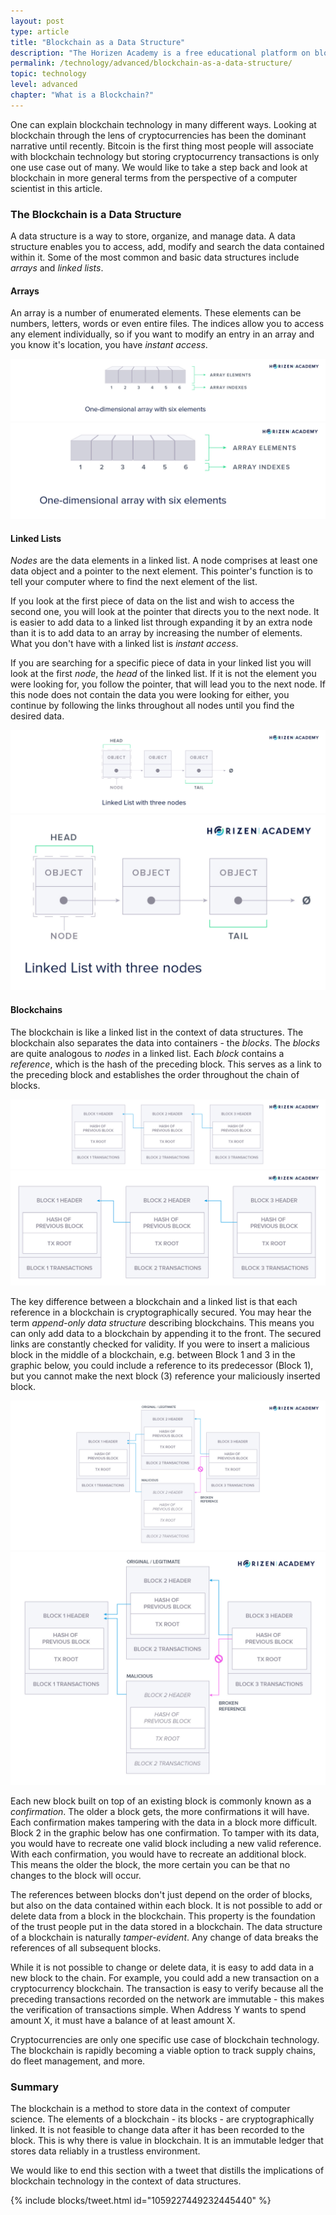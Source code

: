 ```yaml
---
layout: post
type: article
title: "Blockchain as a Data Structure"
description: "The Horizen Academy is a free educational platform on blockchain technology, cryptocurrency, and privacy. This article explains blockchain at an advanced level from a computer scientist's perspective looking at it as a data structure."
permalink: /technology/advanced/blockchain-as-a-data-structure/
topic: technology
level: advanced
chapter: "What is a Blockchain?"
---
```


One can explain blockchain technology in many different ways. Looking at blockchain through the lens of cryptocurrencies has been the dominant narrative until recently. Bitcoin is the first thing most people will associate with blockchain technology but storing cryptocurrency transactions is only one use case out of many. We would like to take a step back and look at blockchain in more general terms from the perspective of a computer scientist in this article.

### The Blockchain is a Data Structure

A data structure is a way to store, organize, and manage data. A data structure enables you to access, add, modify and search the data contained within it. Some of the most common and basic data structures include *arrays* and *linked lists*. 

#### Arrays

An array is a number of enumerated elements. These elements can be numbers, letters, words or even entire files. The indices allow you to access any element individually, so if you want to modify an entry in an array and you know it's location, you have *instant access*.

![Array](/assets/post_files/technology/advanced/1.1-blockchain-as-a-data-structure/array_D.jpg)
![Array](/assets/post_files/technology/advanced/1.1-blockchain-as-a-data-structure/array_M.jpg)

#### Linked Lists

_Nodes_ are the data elements in a linked list. A node comprises at least one data object and a pointer to the next element. This pointer's function is to tell your computer where to find the next element of the list.

If you look at the first piece of data on the list and wish to access the second one, you will look at the pointer that directs you to the next node. It is easier to add data to a linked list through expanding it by an extra node than it is to add data to an array by increasing the number of elements. What you don't have with a linked list is _instant access_. 

If you are searching for a specific piece of data in your linked list you will look at the first _node_, the _head_ of the linked list. If it is not the element you were looking for, you follow the pointer, that will lead you to the next node. If this node does not contain the data you were looking for either, you continue by following the links throughout all nodes until you find the desired data.

![Linked List](/assets/post_files/technology/advanced/1.1-blockchain-as-a-data-structure/linked_list_D.jpg)
![Linked List](/assets/post_files/technology/advanced/1.1-blockchain-as-a-data-structure/linked_list_M.jpg)

#### Blockchains

The blockchain is like a linked list in the context of data structures. The blockchain also separates the data into containers - the _blocks_. The _blocks_ are quite analogous to _nodes_ in a linked list. Each _block_ contains a _reference_, which is the hash of the preceding block. This serves as a link to the preceding block and establishes the order throughout the chain of blocks.

![Blockchain data](/assets/post_files/technology/advanced/1.1-blockchain-as-a-data-structure/blockchain_data_D.jpg)
![Blockchain data](/assets/post_files/technology/advanced/1.1-blockchain-as-a-data-structure/blockchain_data_M.jpg)

The key difference between a blockchain and a linked list is that each reference in a blockchain is cryptographically secured. You may hear the term _append-only data structure_ describing blockchains. This means you can only add data to a blockchain by appending it to the front. The secured links are constantly checked for validity. If you were to insert a malicious block in the middle of a blockchain, e.g. between Block 1 and 3 in the graphic below, you could include a reference to its predecessor (Block 1), but you cannot make the next block (3) reference your maliciously inserted block.

![Blockchain broken](/assets/post_files/technology/advanced/1.1-blockchain-as-a-data-structure/blockchain_broken_D.jpg)
![Blockchain broken](/assets/post_files/technology/advanced/1.1-blockchain-as-a-data-structure/blockchain_broken_M.jpg)

Each new block built on top of an existing block is commonly known as a _confirmation_. The older a block gets, the more confirmations it will have. Each confirmation makes tampering with the data in a block more difficult. Block 2 in the graphic below has one confirmation. To tamper with its data, you would have to recreate one valid block including a new valid reference. With each confirmation, you would have to recreate an additional block. This means the older the block, the more certain you can be that no changes to the block will occur.

The references between blocks don't just depend on the order of blocks, but also on the data contained within each block. It is not possible to add or delete data from a block in the blockchain. This property is the foundation of the trust people put in the data stored in a blockchain. The data structure of a blockchain is naturally *tamper-evident*. Any change of data breaks the references of all subsequent blocks.

While it is not possible to change or delete data, it is easy to add data in a new block to the chain. For example, you could add a new transaction on a cryptocurrency blockchain. The transaction is easy to verify because all the preceding transactions recorded on the network are immutable - this makes the verification of transactions simple. When Address Y wants to spend amount X, it must have a balance of at least amount X.

Cryptocurrencies are only one specific use case of blockchain technology. The blockchain is rapidly becoming a viable option to track supply chains, do fleet management, and more.

### Summary

The blockchain is a method to store data in the context of computer science. The elements of a blockchain - its blocks - are cryptographically linked. It is not feasible to change data after it has been recorded to the block. This is why there is value in blockchain. It is an immutable ledger that stores data reliably in a trustless environment.

We would like to end this section with a tweet that distills the implications of blockchain technology in the context of data structures.

{% include blocks/tweet.html id="1059227449232445440" %}
